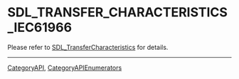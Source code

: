 # SDL_TRANSFER_CHARACTERISTICS_IEC61966

Please refer to [SDL_TransferCharacteristics](SDL_TransferCharacteristics) for details.

----
[CategoryAPI](CategoryAPI), [CategoryAPIEnumerators](CategoryAPIEnumerators)

